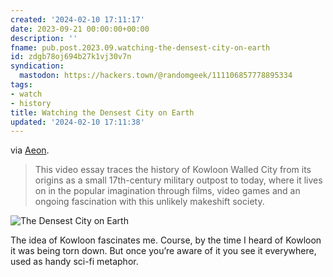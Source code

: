 ```yaml
---
created: '2024-02-10 17:11:17'
date: 2023-09-21 00:00:00+00:00
description: ''
fname: pub.post.2023.09.watching-the-densest-city-on-earth
id: zdgb78oj694b27k1vj30v7n
syndication:
  mastodon: https://hackers.town/@randomgeek/111106857778895334
tags:
- watch
- history
title: Watching the Densest City on Earth
updated: '2024-02-10 17:11:38'
---
```


via [Aeon](https://aeon.co/videos/the-rise-and-fall-of-kowloon-walled-city-hong-kongs-infamous-urban-monolith).

> This video essay traces the history of Kowloon Walled City from its origins as a small 17th-century military outpost to today, where it lives on in the popular imagination through films, video games and an ongoing fascination with this unlikely makeshift society.

![The Densest City on Earth](https://www.youtube.com/watch?v=4YuNvIfM-YA)

The idea of Kowloon fascinates me. Course, by the time I heard of Kowloon it was being torn down. But once you’re aware of it you see it everywhere, used as handy sci-fi metaphor.